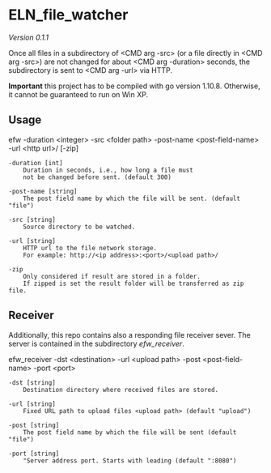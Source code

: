 # ELN_file_watcher
*Version 0.1.1*

Once all files in a subdirectory of &lt;CMD arg -src&gt; 
(or a file directly in &lt;CMD arg -src&gt;) are not changed
for about &lt;CMD arg -duration&gt; seconds, the 
subdirectory is sent to &lt;CMD arg -url&gt; via HTTP.

**Important** this project has to be compiled with go version 1.10.8. Otherwise, it cannot be guaranteed to run on Win XP.

## Usage

efw -duration &lt;integer&gt; -src &lt;folder path&gt; -post-name &lt;post-field-name&gt; -url &lt;http url&gt;/ [-zip]


    -duration [int]
        Duration in seconds, i.e., how long a file must
        not be changed before sent. (default 300)
    
    -post-name [string]
        The post field name by which the file will be sent. (default "file")
    
    -src [string]
        Source directory to be watched.
    
    -url [string]
        HTTP url to the file network storage. 
        For example: http://<ip address>:<port>/<upload path>/
    
    -zip
        Only considered if result are stored in a folder. 
        If zipped is set the result folder will be transferred as zip file.   

## Receiver

Additionally, this repo contains also a responding file receiver sever. The server is contained in the subdirectory *efw_receiver*.

efw_receiver -dst &lt;destination&gt; -url &lt;upload path&gt; -post &lt;post-field-name&gt; -port &lt;port&gt;

    -dst [string]
        Destination directory where received files are stored.

    -url [string]
        Fixed URL path to upload files <upload path> (default "upload")

    -post [string]
        The post field name by which the file will be sent (default "file")

    -port [string]
        "Server address port. Starts with leading (default ":8080")

  

